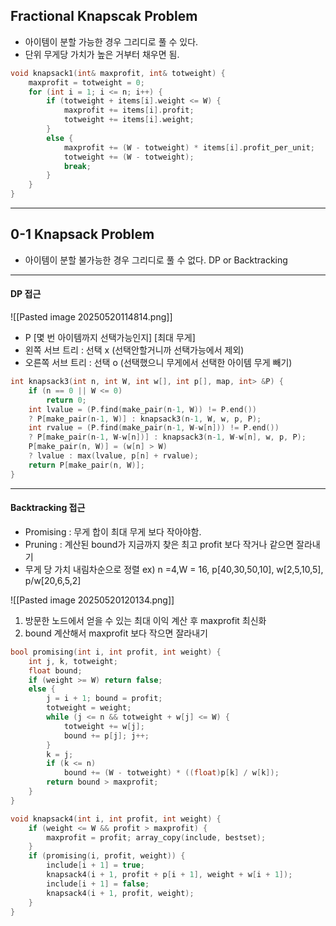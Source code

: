 ## Fractional Knapscak Problem

- 아이템이 분할 가능한 경우 그리디로 풀 수 있다.
- 단위 무게당 가치가 높은 거부터 채우면 됨.

```c
void knapsack1(int& maxprofit, int& totweight) { 
	maxprofit = totweight = 0; 
	for (int i = 1; i <= n; i++) { 
		if (totweight + items[i].weight <= W) { 
			maxprofit += items[i].profit; 
			totweight += items[i].weight; 
		} 
		else { 
			maxprofit += (W - totweight) * items[i].profit_per_unit; 
			totweight += (W - totweight); 
			break;
		} 
	} 
}
```

---
## 0-1 Knapsack Problem

- 아이템이 분할 불가능한 경우 그리디로 풀 수 없다. DP or Backtracking

---
#### DP 접근

![[Pasted image 20250520114814.png]]

- P \[몇 번 아이템까지 선택가능인지] \[최대 무게]
- 왼쪽 서브 트리 : 선택 x (선택안할거니까 선택가능에서 제외)
- 오른쪽 서브 트리 : 선택 o (선택했으니 무게에서 선택한 아이템 무게 빼기)

```c
int knapsack3(int n, int W, int w[], int p[], map, int> &P) { 
	if (n == 0 || W <= 0) 
		return 0; 
	int lvalue = (P.find(make_pair(n-1, W)) != P.end()) 
	? P[make_pair(n-1, W)] : knapsack3(n-1, W, w, p, P); 
	int rvalue = (P.find(make_pair(n-1, W-w[n])) != P.end()) 
	? P[make_pair(n-1, W-w[n])] : knapsack3(n-1, W-w[n], w, p, P); 
	P[make_pair(n, W)] = (w[n] > W) 
	? lvalue : max(lvalue, p[n] + rvalue); 
	return P[make_pair(n, W)]; 
}
```

---
#### Backtracking 접근

- Promising : 무게 합이 최대 무게 보다 작아야함.
- Pruning : 계산된 bound가 지금까지 찾은 최고 profit 보다 작거나 같으면 잘라내기
- 무게 당 가치 내림차순으로 정렬
ex) n =4,W = 16, p\[40,30,50,10], w\[2,5,10,5], p/w\[20,6,5,2]

![[Pasted image 20250520120134.png]]

1. 방문한 노드에서 얻을 수 있는 최대 이익 계산 후 maxprofit 최신화
2. bound 계산해서 maxprofit 보다 작으면 잘라내기

```c
bool promising(int i, int profit, int weight) { 
	int j, k, totweight; 
	float bound; 
	if (weight >= W) return false; 
	else { 
		j = i + 1; bound = profit; 
		totweight = weight; 
		while (j <= n && totweight + w[j] <= W) { 
			totweight += w[j]; 
			bound += p[j]; j++; 
		} 
		k = j; 
		if (k <= n) 
			bound += (W - totweight) * ((float)p[k] / w[k]); 
		return bound > maxprofit; 
	} 
}

void knapsack4(int i, int profit, int weight) { 
	if (weight <= W && profit > maxprofit) { 
		maxprofit = profit; array_copy(include, bestset); 
	} 
	if (promising(i, profit, weight)) { 
		include[i + 1] = true; 
		knapsack4(i + 1, profit + p[i + 1], weight + w[i + 1]); 
		include[i + 1] = false; 
		knapsack4(i + 1, profit, weight); 
	} 
}
```